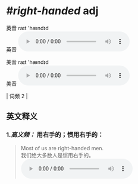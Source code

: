 # ***\#right-handed*** adj
英音 raɪt 'hændɪd  
英音
<audio src="./media/right-handed-B.aac" controls="controls"></audio>

美音 raɪt 'hændɪd  
美音
<audio src="./media/right-handed.aac" controls="controls"></audio>



| 词频 2 |  

英文释义
---
### 1.*高义频：* **用右手的；惯用右手的：**  

 > Most of us are right-handed men.   
 > 我们绝大多数人是惯用右手的。    
<audio src="./media/right-handed-1.aac" controls="controls"></audio>


